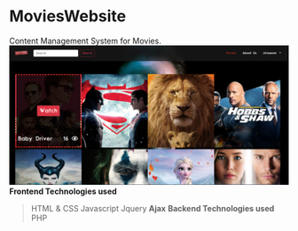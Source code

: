 # MoviesWebsite
Content Management System for Movies.
![Screenshot](Untitled.png)
**Frontend Technologies used**
>HTML & CSS
>Javascript
>Jquery <b>Ajax</b>
**Backend Technologies used**
>PHP
